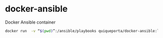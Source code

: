 # docker-ansible
Docker Ansible container

```sh
docker run  -v “$(pwd)”:/ansible/playbooks quiqueporta/docker-ansible:latest playbook.yml -i inventory_file_name
```
